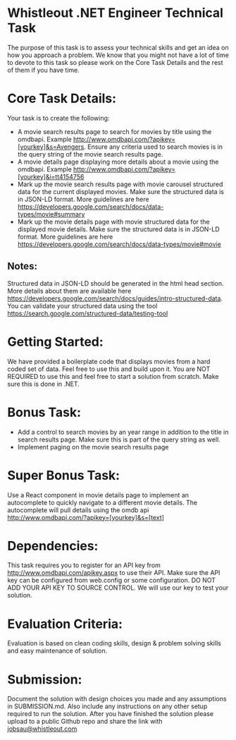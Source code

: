 
Whistleout .NET Engineer Technical Task
=======================================
The purpose of this task is to assess your technical skills and get an idea on how you approach a problem. We know that you might not have a lot of time to devote to this task so please work on the Core Task Details and the rest of them if you have time.

# Core Task Details:
Your task is to create the following:
* A movie search results page to search for movies by title using the omdbapi. Example  http://www.omdbapi.com/?apikey=[yourkey]&s=Avengers. Ensure any criteria used to search movies is in the query string of the movie search results page.
* A movie details page displaying more details about a movie using the omdbapi. Example http://www.omdbapi.com/?apikey=[yourkey]&i=tt4154756
* Mark up the movie search results page with movie carousel structured data for the current displayed movies. Make sure the structured data is in JSON-LD format. More guidelines are here https://developers.google.com/search/docs/data-types/movie#summary
* Mark up the movie details page with movie structured data for the displayed movie details. Make sure the structured data is in JSON-LD format. More guidelines are here https://developers.google.com/search/docs/data-types/movie#movie

## Notes:
Structured data in JSON-LD should be generated in the html head section. More details about them are available here https://developers.google.com/search/docs/guides/intro-structured-data. You can validate your structured data using the tool https://search.google.com/structured-data/testing-tool

# Getting Started:
We have provided a boilerplate code that displays movies from a hard coded set of data. Feel free to use this and build upon it. You are NOT REQUIRED to use this and feel free to start a solution from scratch. Make sure this is done in .NET.

# Bonus Task:
* Add a control to search movies by an year range in addition to the title in search results page. Make sure this is part of the query string as well.
* Implement paging on the movie search results page

# Super Bonus Task:
Use a React component in movie details page to implement an autocomplete to quickly navigate to a different movie details. The autocomplete will pull details using the omdb api http://www.omdbapi.com/?apikey=[yourkey]&s=[text]

# Dependencies:
This task requires you to register for an API key from http://www.omdbapi.com/apikey.aspx to use their API. Make sure the API key can be configured from web.config or some configuration. DO NOT ADD YOUR API KEY TO SOURCE CONTROL. We will use our key to test your solution.

# Evaluation Criteria:
Evaluation is based on clean coding skills, design & problem solving skills and easy maintenance of solution.

# Submission:
Document the solution with design choices you made and any assumptions in SUBMISSION.md. Also include any instructions on any other setup required to run the solution.
After you have finished the solution please upload to a public Github repo and share the link with jobsau@whistleout.com
